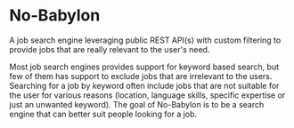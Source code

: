 No-Babylon
==========

A job search engine leveraging public REST API(s) with custom filtering to provide jobs that are really 
relevant to the user's need.

Most job search engines provides support for keyword based search, but few of them has support to exclude jobs that
are irrelevant to the users. Searching for a job by keyword often include jobs that are not suitable for the user 
for various reasons (location, language skills, specific expertise or just an unwanted keyword).
The goal of No-Babylon is to be a search engine that can better suit people looking for a job.
